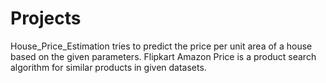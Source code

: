 # Projects
House_Price_Estimation tries to predict the price per unit area of a house based on the given parameters.
Flipkart Amazon Price is a product search algorithm for similar products in given datasets.
